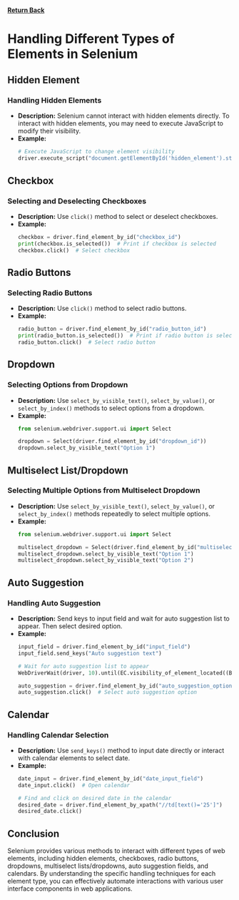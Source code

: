 #### [Return Back](../../selenium_with_python.md)

# Handling Different Types of Elements in Selenium

## Hidden Element

### Handling Hidden Elements

- **Description:** Selenium cannot interact with hidden elements directly. To interact with hidden elements, you may need to execute JavaScript to modify their visibility.
- **Example:**
  ```python
  # Execute JavaScript to change element visibility
  driver.execute_script("document.getElementById('hidden_element').style.display = 'block';")
  ```

## Checkbox

### Selecting and Deselecting Checkboxes

- **Description:** Use `click()` method to select or deselect checkboxes.
- **Example:**
  ```python
  checkbox = driver.find_element_by_id("checkbox_id")
  print(checkbox.is_selected())  # Print if checkbox is selected
  checkbox.click()  # Select checkbox
  ```

## Radio Buttons

### Selecting Radio Buttons

- **Description:** Use `click()` method to select radio buttons.
- **Example:**
  ```python
  radio_button = driver.find_element_by_id("radio_button_id")
  print(radio_button.is_selected())  # Print if radio button is selected<
  radio_button.click()  # Select radio button
  ```

## Dropdown

### Selecting Options from Dropdown

- **Description:** Use `select_by_visible_text()`, `select_by_value()`, or `select_by_index()` methods to select options from a dropdown.
- **Example:**
  ```python
  from selenium.webdriver.support.ui import Select

  dropdown = Select(driver.find_element_by_id("dropdown_id"))
  dropdown.select_by_visible_text("Option 1")
  ```

## Multiselect List/Dropdown

### Selecting Multiple Options from Multiselect Dropdown

- **Description:** Use `select_by_visible_text()`, `select_by_value()`, or `select_by_index()` methods repeatedly to select multiple options.
- **Example:**
  ```python
  from selenium.webdriver.support.ui import Select

  multiselect_dropdown = Select(driver.find_element_by_id("multiselect_dropdown_id"))
  multiselect_dropdown.select_by_visible_text("Option 1")
  multiselect_dropdown.select_by_visible_text("Option 2")
  ```

## Auto Suggestion

### Handling Auto Suggestion

- **Description:** Send keys to input field and wait for auto suggestion list to appear. Then select desired option.
- **Example:**
  ```python
  input_field = driver.find_element_by_id("input_field")
  input_field.send_keys("Auto suggestion text")

  # Wait for auto suggestion list to appear
  WebDriverWait(driver, 10).until(EC.visibility_of_element_located((By.ID, "auto_suggestion_list")))

  auto_suggestion = driver.find_element_by_id("auto_suggestion_option")
  auto_suggestion.click()  # Select auto suggestion option
  ```

## Calendar

### Handling Calendar Selection

- **Description:** Use `send_keys()` method to input date directly or interact with calendar elements to select date.
- **Example:**
  ```python
  date_input = driver.find_element_by_id("date_input_field")
  date_input.click()  # Open calendar

  # Find and click on desired date in the calendar
  desired_date = driver.find_element_by_xpath("//td[text()='25']")
  desired_date.click()
  ```

## Conclusion

Selenium provides various methods to interact with different types of web elements, including hidden elements, checkboxes, radio buttons, dropdowns, multiselect lists/dropdowns, auto suggestion fields, and calendars. By understanding the specific handling techniques for each element type, you can effectively automate interactions with various user interface components in web applications.
